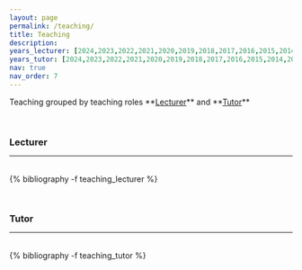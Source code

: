 ```yaml
---
layout: page
permalink: /teaching/
title: Teaching
description: 
years_lecturer: [2024,2023,2022,2021,2020,2019,2018,2017,2016,2015,2014,2013]
years_tutor: [2024,2023,2022,2021,2020,2019,2018,2017,2016,2015,2014,2013]
nav: true
nav_order: 7
---
```



<p markdown="1"> 
Teaching grouped by teaching roles **<a href="#lecturer">Lecturer</a>** and
**<a href="#tutor">Tutor</a>**  
</p>




<div class="publications">

<a id="lecturer"><h3 style="margin-top: 3.3rem; margin-bottom: 0.3rem;">Lecturer</h3></a>
<hr style="color: var(--global-text-color); height: 1px; margin-bottom: 2rem;">
{% bibliography -f teaching_lecturer %}

<a id="tutor"><h3 style="margin-top: 3.3rem; margin-bottom: 0.3rem;">Tutor</h3></a>
<hr style="color: var(--global-text-color); height: 1px; margin-bottom: 2rem;">
{% bibliography -f teaching_tutor %}

</div>

